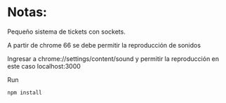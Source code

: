# Notas:

Pequeño sistema de tickets con sockets.

A partir de chrome 66 se debe permitir la reproducción de sonidos

Ingresar a chrome://settings/content/sound y permitir la reproducción en este caso localhost:3000

Run
```
npm install
```